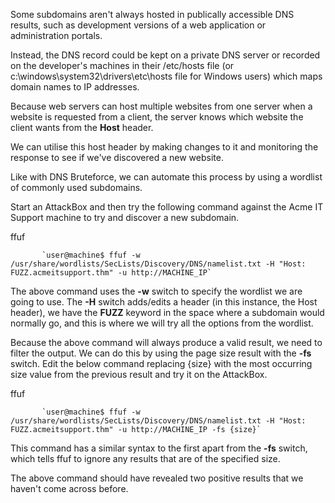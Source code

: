 Some subdomains aren't always hosted in publically accessible DNS results, such as development versions of a web application or administration portals. 

Instead, the DNS record could be kept on a private DNS server or recorded on the developer's machines in their /etc/hosts file (or c:\windows\system32\drivers\etc\hosts file for Windows users) which maps domain names to IP addresses. 

  

Because web servers can host multiple websites from one server when a website is requested from a client, the server knows which website the client wants from the **Host** header. 

We can utilise this host header by making changes to it and monitoring the response to see if we've discovered a new website.



Like with DNS Bruteforce, we can automate this process by using a wordlist of commonly used subdomains.

  

Start an AttackBox and then try the following command against the Acme IT Support machine to try and discover a new subdomain.

  
ffuf 

           `user@machine$ ffuf -w /usr/share/wordlists/SecLists/Discovery/DNS/namelist.txt -H "Host: FUZZ.acmeitsupport.thm" -u http://MACHINE_IP`


The above command uses the **-w** switch to specify the wordlist we are going to use. The **-H** switch adds/edits a header (in this instance, the Host header), we have the **FUZZ** keyword in the space where a subdomain would normally go, and this is where we will try all the options from the wordlist.  

Because the above command will always produce a valid result, we need to filter the output. We can do this by using the page size result with the **-fs** switch. Edit the below command replacing {size} with the most occurring size value from the previous result and try it on the AttackBox.  

ffuf

           `user@machine$ ffuf -w /usr/share/wordlists/SecLists/Discovery/DNS/namelist.txt -H "Host: FUZZ.acmeitsupport.thm" -u http://MACHINE_IP -fs {size}`
        

This command has a similar syntax to the first apart from the **-fs** switch, which tells ffuf to ignore any results that are of the specified size.  

The above command should have revealed two positive results that we haven't come across before.